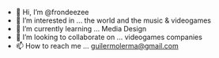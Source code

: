 - 👋 Hi, I’m @frondeezee
- 👀 I’m interested in ... the world and the music & videogames
- 🌱 I’m currently learning ... Media Design
- 💞️ I’m looking to collaborate on ... videogames companies
- 📫 How to reach me ... guilermolerma@gmail.com

<!---
frondeezee/frondeezee is a ✨ special ✨ repository because its `README.md` (this file) appears on your GitHub profile.
You can click the Preview link to take a look at your changes.
--->
